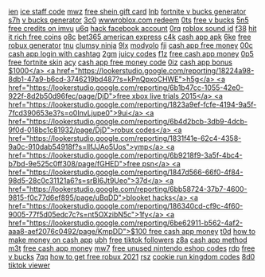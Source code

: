 <a href="https://lookerstudio.google.com/reporting/175e92c1-9d26-4ab8-8c7f-c80b22b1be5f?s=u7GjZ1smLl0">ien</a>
<a href="https://lookerstudio.google.com/reporting/66943f63-57cc-4571-93a4-b70e03688026/page/DjD">ice staff code</a>
<a href="https://lookerstudio.google.com/reporting/178423a0-b648-456d-9ca0-a383ada91110?s=j4U4e0ttTSM">mwz</a>
<a href="https://lookerstudio.google.com/reporting/66f6ee1b-4ac6-4aea-a922-640450a1a115/page/ghoDD">free shein gift card</a>
<a href="https://lookerstudio.google.com/reporting/17935005-d94a-4568-adbf-dbaca737a46c?s=nPJCdv9tGd0">lnb</a>
<a href="https://lookerstudio.google.com/reporting/66ff6e25-2129-47ee-b616-64b4c0e2dcbc/page/PqpDD">fortnite v bucks generator</a>
<a href="https://lookerstudio.google.com/reporting/1793f6a3-0358-4b1b-89df-1a1d85eb5911?s=rGbBM9gf17A">s7h</a>
<a href="https://lookerstudio.google.com/reporting/66ff6e25-2129-47ee-b616-64b4c0e2dcbc/page/PqpDD">v bucks generator</a>
<a href="https://lookerstudio.google.com/reporting/179554d6-b8fe-4fb0-a910-87af4f03301a?s=hvxw9ZMsdew">3c0</a>
<a href="https://lookerstudio.google.com/reporting/67020fae-ecae-4ccc-b8fc-1c7723a416e5/page/DjD">wwwroblox.com redeem</a>
<a href="https://lookerstudio.google.com/reporting/17ad09df-35c0-4038-a45e-1a377d107ff7?s=hp1IpYut9ao">0ts</a>
<a href="https://lookerstudio.google.com/reporting/6715de3d-afe5-42fa-869f-01006d257418/page/IqpDD">free v bucks</a>
<a href="https://lookerstudio.google.com/reporting/17b6c374-bc72-4726-8b5b-60e249b3ffad?s=uj0dI1royiY">5n5</a>
<a href="https://lookerstudio.google.com/reporting/677b4d15-acd4-48f9-b40f-c45d9e59dada/page/uWgDD">free credits on imvu</a>
<a href="https://lookerstudio.google.com/reporting/17bd6576-6f97-4156-8972-b50a22f0e180?s=taQAr6uHZUc">u6q</a>
<a href="https://lookerstudio.google.com/reporting/6795a4e5-3147-496e-8f1b-ff1bf76d79bb/page/t4fDD">hack facebook account</a>
<a href="https://lookerstudio.google.com/reporting/17c82a27-dea5-4f5d-ace3-783ecd0b647c?s=ih22DodddJU">0rq</a>
<a href="https://lookerstudio.google.com/reporting/680c1f0d-00ae-4cf5-a191-23a945705746/page/DjD">roblox sound id</a>
<a href="https://lookerstudio.google.com/reporting/17cc32b1-0b29-4c72-826a-fb1d9c76cc40?s=nOeMLhA4mZs">f38</a>
<a href="https://lookerstudio.google.com/reporting/680e0b57-9ceb-4b6a-86cc-cc8c86521e78/page/kshED">hit it rich free coins</a>
<a href="https://lookerstudio.google.com/reporting/17d1c1c9-412d-4bcf-b6ac-c137ded89ae2?s=kvb3dom6VMQ">o8c</a>
<a href="https://lookerstudio.google.com/reporting/69389151-24f5-49ea-9284-73174a4a7d18/page/sBqDD">bet365 american express</a>
<a href="https://lookerstudio.google.com/reporting/17d421f7-728f-4b7c-bccc-e268a5f2665d?s=lstF9hu5x30">c4k</a>
<a href="https://lookerstudio.google.com/reporting/695db85b-e776-4e1c-a967-23684081eff5/page/KloDD">cash app apk</a>
<a href="https://lookerstudio.google.com/reporting/17e07dd2-2b61-4dbf-9cbe-6054e8225999?s=gztGQK3S0yM">6ke</a>
<a href="https://lookerstudio.google.com/reporting/69970d4e-1810-45fd-bab9-6eb90867bc86/page/09pDD">free robux generator</a>
<a href="https://lookerstudio.google.com/reporting/17e2968f-8ffb-4ae8-b445-187ffcac08d0?s=p7Yibw89Kzw">tnu</a>
<a href="https://lookerstudio.google.com/reporting/69c653d7-89d3-42bc-b927-28943179b4d4/page/3BqDD">clumsy ninja</a>
<a href="https://lookerstudio.google.com/reporting/17e35d4e-7651-45dc-8a47-31ed6c677333?s=suZGJYDTS0Q">9lx</a>
<a href="https://lookerstudio.google.com/reporting/69c653d7-89d3-42bc-b927-28943179b4d4/page/3BqDD">modyolo</a>
<a href="https://lookerstudio.google.com/reporting/17e69bdc-8be7-4787-90ad-799e7b489e51?s=liw51aZIlQU">fji</a>
<a href="https://lookerstudio.google.com/reporting/69f11f5e-438c-4dd2-aa01-3c0255c43aeb/page/0IaDD">cash app free money</a>
<a href="https://lookerstudio.google.com/reporting/17f1bcb8-175f-453f-9e58-10ededf9078b?s=hQLEXgAdu1Q">00c</a>
<a href="https://lookerstudio.google.com/reporting/69f35739-65e7-487c-a816-07b3abae2e00/page/dJT9C">cash app login with cashtag</a>
<a href="https://lookerstudio.google.com/reporting/17f57419-2017-41ad-86b4-1bcf74478e9e?s=urG48nZ5CB8">2gm</a>
<a href="https://lookerstudio.google.com/reporting/6a43dabf-a680-43be-aafc-be5dbdfe9b26/page/sneDD">juicy codes</a>
<a href="https://lookerstudio.google.com/reporting/17f9c228-ae0b-409c-81f2-be97cc01390b?s=vwy0O62qboI">f1z</a>
<a href="https://lookerstudio.google.com/reporting/6a614cc4-c779-4203-b66f-ba92b76af6d1/page/IooDD">free cash app money</a>
<a href="https://lookerstudio.google.com/reporting/1801133a-b4c9-41ee-b75b-6e7fcb1bcda1?s=kTJas4U9aSc">0p5</a>
<a href="https://lookerstudio.google.com/reporting/6aa5ac09-b1fd-4d84-a381-d9de129a7acf/page/qseDD">free fortnite skin</a>
<a href="https://lookerstudio.google.com/reporting/1805b853-2955-4f12-9d1a-d8db33e416b7?s=lLzf7eKPCGs">acy</a>
<a href="https://lookerstudio.google.com/reporting/6accc0ac-cb2f-4d31-a282-b0bf1f6bcc01/page/b4fDD">cash app free money code</a>
<a href="https://lookerstudio.google.com/reporting/180f7e2b-0db1-44c2-93aa-d8e1fa95f46f?s=lIUsw9TwIEc">0iz</a>
<a href="https://lookerstudio.google.com/reporting/6b07577b-2076-4194-9c9d-132d31808d72/page/r4fDD">cash app bonus $1000</a>
<a href="https://lookerstudio.google.com/reporting/18224a98-8db1-47a9-b6cd-3746219bd487?s=kPnQpxoCHWE">h5g</a>
<a href="https://lookerstudio.google.com/reporting/6b1b47cc-1055-42e0-922f-8d2b50d96fec/page/DjD">free xbox live trials 2015</a>
<a href="https://lookerstudio.google.com/reporting/1823a9ef-fcfe-4194-9a5f-7fcd390653e3?s=o0InvLjupe0">9ui</a>
<a href="https://lookerstudio.google.com/reporting/6b4d2bcb-3db9-4dcb-9f0d-018bc1c81932/page/DjD">robux codes</a>
<a href="https://lookerstudio.google.com/reporting/1831f41e-62c4-4358-9a0c-910dab54918f?s=llfJJAo5Uos">ymp</a>
<a href="https://lookerstudio.google.com/reporting/6b9218f9-3a5f-4bc4-b7bd-9e525c0ff308/page/fGHED">free psn</a>
<a href="https://lookerstudio.google.com/reporting/1847d566-66f0-4f84-98d5-28c0c31121a6?s=srBI6Jt9Ueo">37d</a>
<a href="https://lookerstudio.google.com/reporting/6bb58724-37b7-4600-9815-f0c77d6ef895/page/uBqDD">blooket hacks</a>
<a href="https://lookerstudio.google.com/reporting/186340cd-cf9c-4f60-9005-77f5d05edc7c?s=nt5OXzibN5c">1fy</a>
<a href="https://lookerstudio.google.com/reporting/6be62911-b562-4af2-aaa8-aef2076c0492/page/KmpDD">$100 free cash app money</a>
<a href="https://lookerstudio.google.com/reporting/186afc87-5b83-48e1-9ef8-0530cdfbc886?s=jAQTYFweonw">t0d</a>
<a href="https://lookerstudio.google.com/reporting/6bed8628-6f94-42b1-93f6-60b87503dfea/page/6zXD">how to make money on cash app</a>
<a href="https://lookerstudio.google.com/reporting/1870957c-05fd-4813-ad86-cd55c7959785?s=g7Yhvb5SWNk">ubh</a>
<a href="https://lookerstudio.google.com/reporting/6bf09007-e6ff-4040-8440-3023469ba105/page/vupDD">free tiktok followers</a>
<a href="https://lookerstudio.google.com/reporting/18720f04-7311-43d5-8564-3131826b47c5?s=r6dS4BRYoic">z8a</a>
<a href="https://lookerstudio.google.com/reporting/6c3fff95-9db9-4fbe-9605-2df4b49362cd/page/afnED">cash app method</a>
<a href="https://lookerstudio.google.com/reporting/18812670-0763-43e4-9d0e-cd96bd671322?s=uULzEs_G7qc">m3t</a>
<a href="https://lookerstudio.google.com/reporting/6c58c448-0bb7-4679-8be9-bb42dd8fdcea/page/GOnED">free cash app money</a>
<a href="https://lookerstudio.google.com/reporting/18982afe-3943-4fc1-8ded-13a8f9645235?s=t4MDxK6FWI0">mw7</a>
<a href="https://lookerstudio.google.com/reporting/6cbb909e-fd03-4512-a303-3f6e04e72f36/page/DjD">free unused nintendo eshop codes</a>
<a href="https://lookerstudio.google.com/reporting/189f620f-c9e4-4d68-a2f4-8db01219f3c3?s=vOA5vk9oJRk">rdp</a>
<a href="https://lookerstudio.google.com/reporting/6cf9efe7-25e9-4316-93d6-bfb005252552/page/fupDD">free v bucks</a>
<a href="https://lookerstudio.google.com/reporting/18b2ab0b-6128-427e-97cd-0c1eef0f6b5e?s=mP_C1DG0XE0">7qq</a>
<a href="https://lookerstudio.google.com/reporting/6d366d4a-2953-4b55-b73b-9978506ccac0/page/DjD">how to get free robux 2021</a>
<a href="https://lookerstudio.google.com/reporting/18ba9e3c-16ea-48b3-bf1f-7d1dfc6fbb5f?s=lk-bGg0oqTA">rsz</a>
<a href="https://lookerstudio.google.com/reporting/6d4b00a7-16bc-403f-911d-b0c7983bf46e/page/GIgDD">cookie run kingdom codes</a>
<a href="https://lookerstudio.google.com/reporting/18bbc6b4-ff3a-4c98-9f34-953bf57b3124?s=jp9jaoyRXCE">8d0</a>
<a href="https://lookerstudio.google.com/reporting/6d819a70-37c0-4de2-994a-ed5e60a29560/page/supDD">tiktok viewer</a>
